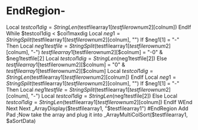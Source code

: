 # EndRegion-
Local $testcol1dig = StringLen($testfilearray1[$testfilerownum2][$colnum])         EndIf         While $testcol1dig &lt; $col1maxdig             Local $neg1 = StringSplit($testfilearray1[$testfilerownum2][$colnum], "")             If $neg1[1] = "-" Then                 Local $neg1testfile = StringSplit($testfilearray1[$testfilerownum2][$colnum], "-")                 $testfilearray1[$testfilerownum2][$colnum] = "-0" &amp; $neg1testfile[2]                 Local $testcol1dig = StringLen($neg1testfile[2])             Else                 $testfilearray1[$testfilerownum2][$colnum] = "0" &amp; $testfilearray1[$testfilerownum2][$colnum]                 Local $testcol1dig = StringLen($testfilearray1[$testfilerownum2][$colnum])             EndIf             Local $neg1 = StringSplit($testfilearray1[$testfilerownum2][$colnum], "")             If $neg1[1] = "-" Then                 Local $neg1testfile = StringSplit($testfilearray1[$testfilerownum2][$colnum], "-")                 Local $testcol1dig = StringLen($neg1testfile[2])             Else                 Local $testcol1dig = StringLen($testfilearray1[$testfilerownum2][$colnum])             EndIf         WEnd     Next Next _ArrayDisplay($testfilearray1, "$testfilearray1") #EndRegion Add Pad  ;Now take the array and plug it into _ArrayMultiColSort($testfilearray1, $aSortData)
